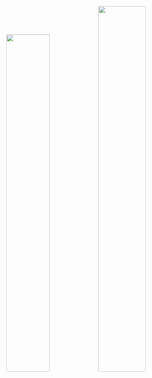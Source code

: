 <!-- 👋 Hi, I’m @alishahidi1
- 👀 I’m interested in ...
- 🌱 I’m currently learning ...
- 💞️ I’m looking to collaborate on ...
- 📫 How to reach me ...-->

<p align="center">
    <a href="https://leetcode.com/alishahidi1/"><img width="48%" src="https://leetcode.card.workers.dev/alishahidi1?theme=dark&font=baloo&extension=null&border=2&border_radius=8"></a>
    <a href="https://github.com/alishahidi1"><img width="50%" src="https://github-readme-stats.vercel.app/api/top-langs/?username=alishahidi1&theme=dark&hide=html,css,cmake&layout=compact&langs_count=5&bg_color=101010&hide_title=true"></a>
</p>

<!---
alishahidi1/alishahidi1 is a ✨ special ✨ repository because its `README.md` (this file) appears on your GitHub profile.
You can click the Preview link to take a look at your changes.
--->
